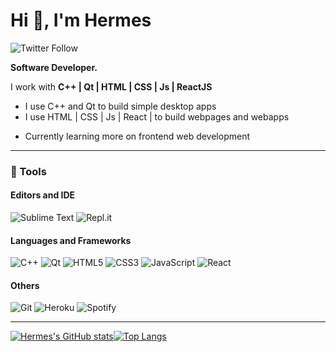 # Hi 👋, I'm Hermes
![Twitter Follow](https://img.shields.io/twitter/follow/TheTruePadawan?color=blue&style=for-the-badge)

**Software Developer.**

I work with **C++ | Qt | HTML | CSS | Js | ReactJS**

* I use C++ and Qt to build simple desktop apps
* I use HTML | CSS | Js | React | to build webpages and webapps

- Currently learning more on frontend web development

<hr>

### 🧰 Tools

#### Editors and IDE
![Sublime Text](https://img.shields.io/badge/sublime_text-%23575757.svg?style=for-the-badge&logo=sublime-text&logoColor=important)
![Repl.it](https://img.shields.io/badge/Repl.it-%230D101E.svg?style=for-the-badge&logo=replit&logoColor=white)

#### Languages and Frameworks
![C++](https://img.shields.io/badge/C%2B%2B-00599C?style=for-the-badge&logo=c%2B%2B&logoColor=white)
![Qt](https://img.shields.io/badge/Qt-%23217346.svg?style=for-the-badge&logo=Qt&logoColor=white)
![HTML5](https://img.shields.io/badge/HTML5-E34F26?style=for-the-badge&logo=html5&logoColor=white)
![CSS3](https://img.shields.io/badge/CSS3-1572B6?style=for-the-badge&logo=css3&logoColor=white)
![JavaScript](https://img.shields.io/badge/JavaScript-F7DF1E?style=for-the-badge&logo=javascript&logoColor=black)
![React](https://img.shields.io/badge/React-20232A?style=for-the-badge&logo=react&logoColor=61DAFB)

#### Others
![Git](https://img.shields.io/badge/git-%23F05033.svg?style=for-the-badge&logo=git&logoColor=white)
![Heroku](https://img.shields.io/badge/heroku-%23430098.svg?style=for-the-badge&logo=heroku&logoColor=white)
![Spotify](https://img.shields.io/badge/Spotify-1ED760?&style=for-the-badge&logo=spotify&logoColor=white)
<hr>

[![Hermes's GitHub stats](https://github-readme-stats.vercel.app/api?username=TruePadawan&theme=tokyonight&show_icons=true)](https://github.com/anuraghazra/github-readme-stats)[![Top Langs](https://github-readme-stats.vercel.app/api/top-langs/?username=TruePadawan&layout=compact)](https://github.com/anuraghazra/github-readme-stats)

